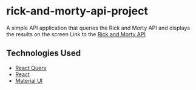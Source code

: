 # rick-and-morty-api-project
A simple API application that queries the Rick and Morty API and displays the results on the screen
Link to the [Rick and Morty API](https://rickandmortyapi.com/)

## Technologies Used
- [React Query](https://react-query-v3.tanstack.com/)
- [React](https://reactjs.org/)
- [Material UI](https://rickandmortyapi.com/)
